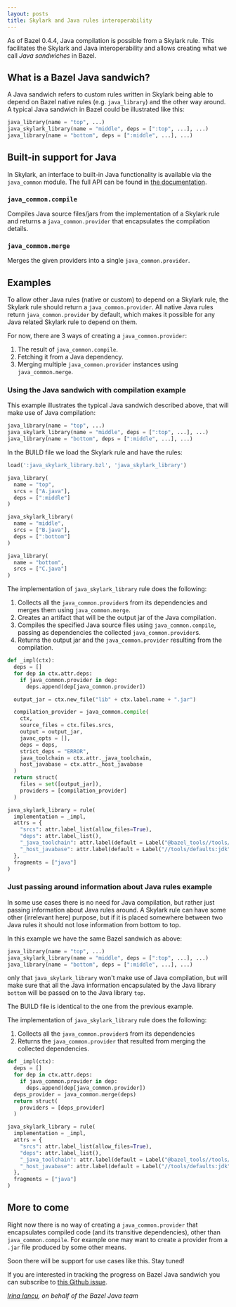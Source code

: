 ```yaml
---
layout: posts
title: Skylark and Java rules interoperability
---
```


As of Bazel 0.4.4, Java compilation is possible from a Skylark rule. This
facilitates the Skylark and Java interoperability and allows creating what we
call _Java sandwiches_ in Bazel.

## What is a Bazel Java sandwich?

A Java sandwich refers to custom rules written in Skylark being able to depend
on Bazel native rules (e.g. `java_library`) and the other way around. A typical
Java sandwich in Bazel could be illustrated like this:

```python
java_library(name = "top", ...)
java_skylark_library(name = "middle", deps = [":top", ...], ...)
java_library(name = "bottom", deps = [":middle", ...], ...)
```
## Built-in support for Java

In Skylark, an interface to built-in Java functionality is available via the `java_common` module.
The full API can be found in [the documentation](https://bazel.build/versions/master/docs/skylark/lib/java_common.html).

### `java_common.compile`

Compiles Java source files/jars from the implementation of a Skylark rule and
returns a `java_common.provider` that encapsulates the compilation details.

### `java_common.merge`

Merges the given providers into a single `java_common.provider`.


## Examples

To allow other Java rules (native or custom) to depend on a Skylark rule, the
Skylark rule should return a `java_common.provider`. All native Java rules
return `java_common.provider` by default, which makes it possible for any Java
related Skylark rule to depend on them.

For now, there are 3 ways of creating a `java_common.provider`:

1. The result of `java_common.compile`.
2. Fetching it from a Java dependency.
3. Merging multiple `java_common.provider` instances using `java_common.merge`.

### Using the Java sandwich with compilation example

This example illustrates the typical Java sandwich described above, that will
make use of Java compilation:

```python
java_library(name = "top", ...)
java_skylark_library(name = "middle", deps = [":top", ...], ...)
java_library(name = "bottom", deps = [":middle", ...], ...)
```

In the BUILD file we load the Skylark rule and have the rules:
```python
load(':java_skylark_library.bzl', 'java_skylark_library')

java_library(
  name = "top",
  srcs = ["A.java"],
  deps = [":middle"]
)

java_skylark_library(
  name = "middle",
  srcs = ["B.java"],
  deps = [":bottom"]
)

java_library(
  name = "bottom",
  srcs = ["C.java"]
)
```

The implementation of `java_skylark_library` rule does the following:

1. Collects all the `java_common.provider`s from its dependencies and merges
them using `java_common.merge`.
2. Creates an artifact that will be the output jar of the Java compilation.
3. Compiles the specified Java source files using `java_common.compile`, passing
as dependencies the collected `java_common.provider`s.
4. Returns the output jar and the `java_common.provider` resulting from the
compilation.

```python
def _impl(ctx):
  deps = []
  for dep in ctx.attr.deps:
    if java_common.provider in dep:
      deps.append(dep[java_common.provider])

  output_jar = ctx.new_file("lib" + ctx.label.name + ".jar")

  compilation_provider = java_common.compile(
    ctx,
    source_files = ctx.files.srcs,
    output = output_jar,
    javac_opts = [],
    deps = deps,
    strict_deps = "ERROR",
    java_toolchain = ctx.attr._java_toolchain,
    host_javabase = ctx.attr._host_javabase
  )
  return struct(
    files = set([output_jar]),
    providers = [compilation_provider]
  )

java_skylark_library = rule(
  implementation = _impl,
  attrs = {
    "srcs": attr.label_list(allow_files=True),
    "deps": attr.label_list(),
    "_java_toolchain": attr.label(default = Label("@bazel_tools//tools/jdk:toolchain")),
    "_host_javabase": attr.label(default = Label("//tools/defaults:jdk"))
  },
  fragments = ["java"]
)
```

### Just passing around information about Java rules example

In some use cases there is no need for Java compilation, but rather just passing
information about Java rules around. A Skylark rule can have some other
(irrelevant here) purpose, but if it is placed somewhere between two Java rules
it should not lose information from bottom to top.

In this example we have the same Bazel sandwich as above:

```python
java_library(name = "top", ...)
java_skylark_library(name = "middle", deps = [":top", ...], ...)
java_library(name = "bottom", deps = [":middle", ...], ...)
```

only that `java_skylark_library` won't make use of Java compilation, but will
make sure that all the Java information encapsulated by the Java library
`bottom` will be passed on to the Java library `top`.

The BUILD file is identical to the one from the previous example.

The implementation of `java_skylark_library` rule does the following:

1. Collects all the `java_common.provider`s from its dependencies
2. Returns the `java_common.provider` that resulted from merging the collected
dependencies.

```python
def _impl(ctx):
  deps = []
  for dep in ctx.attr.deps:
    if java_common.provider in dep:
      deps.append(dep[java_common.provider])
  deps_provider = java_common.merge(deps)
  return struct(
    providers = [deps_provider]
  )

java_skylark_library = rule(
  implementation = _impl,
  attrs = {
    "srcs": attr.label_list(allow_files=True),
    "deps": attr.label_list(),
    "_java_toolchain": attr.label(default = Label("@bazel_tools//tools/jdk:toolchain")),
    "_host_javabase": attr.label(default = Label("//tools/defaults:jdk"))
  },
  fragments = ["java"]
)
```
## More to come

Right now there is no way of creating a `java_common.provider` that encapsulates
compiled code (and its transitive dependencies), other than
`java_common.compile`. For example one may want to create a provider from a
`.jar` file produced by some other means.

Soon there will be support for use cases like this. Stay tuned!

If you are interested in tracking the progress on Bazel Java sandwich you can
subscribe to [this Github issue](https://github.com/bazelbuild/bazel/issues/2614).

_[Irina Iancu](https://github.com/iirina), on behalf of the Bazel Java team_
